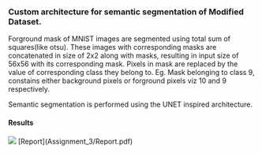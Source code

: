 ### Custom architecture for semantic segmentation of Modified Dataset. 
Forground mask of MNIST images are segmented using total sum of squares(like otsu). These images with corresponding masks are concatenated in size of 2x2 along with masks, resulting in input size of 56x56 with its corresponding mask. Pixels in mask are replaced by the value of corresponding class they belong to. Eg. Mask belonging to class 9, constains either background pixels or forground pixels viz 10 and 9 respectively.

Semantic segmentation is performed using the UNET inspired architecture.
#### Results
<img src="Assignment_3/Q4.png">
[Report](Assignment_3/Report.pdf)
